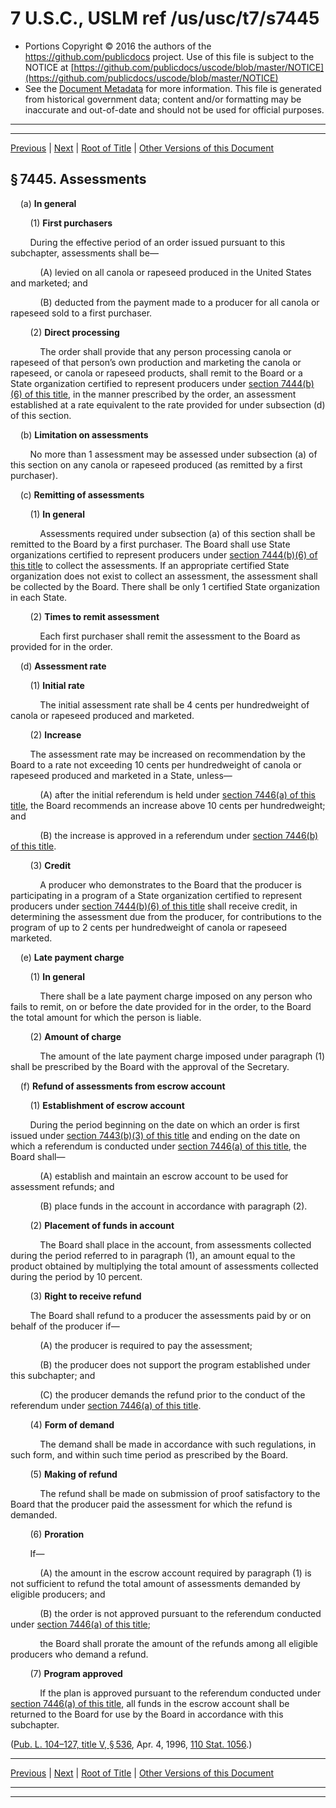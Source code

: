 ---
---

# 7 U.S.C., USLM ref /us/usc/t7/s7445

* Portions Copyright © 2016 the authors of the https://github.com/publicdocs project.
  Use of this file is subject to the NOTICE at [https://github.com/publicdocs/uscode/blob/master/NOTICE](https://github.com/publicdocs/uscode/blob/master/NOTICE)
* See the [Document Metadata](././../../../../..//README.md) for more information.
  This file is generated from historical government data; content and/or formatting may be inaccurate and out-of-date and should not be used for official purposes.

----------
----------

[Previous](./../../../../..//us/usc/t7/ch101/schIII/m__us_usc_t7_s7444.md) | [Next](./../../../../..//us/usc/t7/ch101/schIII/m__us_usc_t7_s7446.md) | [Root of Title](./../../../../../) | [Other Versions of this Document](https://publicdocs.github.io/go/links?ns=uslm&ref=%2Fus%2Fusc%2Ft7%2Fs7445)

## § 7445. Assessments

    (a) __In general__ 

        (1) __First purchasers__ 

        During the effective period of an order issued pursuant to this subchapter, assessments shall be—

            (A) levied on all canola or rapeseed produced in the United States and marketed; and

            (B) deducted from the payment made to a producer for all canola or rapeseed sold to a first purchaser.

        (2) __Direct processing__ 

            The order shall provide that any person processing canola or rapeseed of that person’s own production and marketing the canola or rapeseed, or canola or rapeseed products, shall remit to the Board or a State organization certified to represent producers under [section 7444(b)(6) of this title][/us/usc/t7/s7444/b/6], in the manner prescribed by the order, an assessment established at a rate equivalent to the rate provided for under subsection (d) of this section.

    (b) __Limitation on assessments__ 

        No more than 1 assessment may be assessed under subsection (a) of this section on any canola or rapeseed produced (as remitted by a first purchaser).

    (c) __Remitting of assessments__ 

        (1) __In general__ 

            Assessments required under subsection (a) of this section shall be remitted to the Board by a first purchaser. The Board shall use State organizations certified to represent producers under [section 7444(b)(6) of this title][/us/usc/t7/s7444/b/6] to collect the assessments. If an appropriate certified State organization does not exist to collect an assessment, the assessment shall be collected by the Board. There shall be only 1 certified State organization in each State.

        (2) __Times to remit assessment__ 

            Each first purchaser shall remit the assessment to the Board as provided for in the order.

    (d) __Assessment rate__ 

        (1) __Initial rate__ 

            The initial assessment rate shall be 4 cents per hundredweight of canola or rapeseed produced and marketed.

        (2) __Increase__ 

        The assessment rate may be increased on recommendation by the Board to a rate not exceeding 10 cents per hundredweight of canola or rapeseed produced and marketed in a State, unless—

            (A) after the initial referendum is held under [section 7446(a) of this title][/us/usc/t7/s7446/a], the Board recommends an increase above 10 cents per hundredweight; and

            (B) the increase is approved in a referendum under [section 7446(b) of this title][/us/usc/t7/s7446/b].

        (3) __Credit__ 

            A producer who demonstrates to the Board that the producer is participating in a program of a State organization certified to represent producers under [section 7444(b)(6) of this title][/us/usc/t7/s7444/b/6] shall receive credit, in determining the assessment due from the producer, for contributions to the program of up to 2 cents per hundredweight of canola or rapeseed marketed.

    (e) __Late payment charge__ 

        (1) __In general__ 

            There shall be a late payment charge imposed on any person who fails to remit, on or before the date provided for in the order, to the Board the total amount for which the person is liable.

        (2) __Amount of charge__ 

            The amount of the late payment charge imposed under paragraph (1) shall be prescribed by the Board with the approval of the Secretary.

    (f) __Refund of assessments from escrow account__ 

        (1) __Establishment of escrow account__ 

        During the period beginning on the date on which an order is first issued under [section 7443(b)(3) of this title][/us/usc/t7/s7443/b/3] and ending on the date on which a referendum is conducted under [section 7446(a) of this title][/us/usc/t7/s7446/a], the Board shall—

            (A) establish and maintain an escrow account to be used for assessment refunds; and

            (B) place funds in the account in accordance with paragraph (2).

        (2) __Placement of funds in account__ 

            The Board shall place in the account, from assessments collected during the period referred to in paragraph (1), an amount equal to the product obtained by multiplying the total amount of assessments collected during the period by 10 percent.

        (3) __Right to receive refund__ 

        The Board shall refund to a producer the assessments paid by or on behalf of the producer if—

            (A) the producer is required to pay the assessment;

            (B) the producer does not support the program established under this subchapter; and

            (C) the producer demands the refund prior to the conduct of the referendum under [section 7446(a) of this title][/us/usc/t7/s7446/a].

        (4) __Form of demand__ 

            The demand shall be made in accordance with such regulations, in such form, and within such time period as prescribed by the Board.

        (5) __Making of refund__ 

            The refund shall be made on submission of proof satisfactory to the Board that the producer paid the assessment for which the refund is demanded.

        (6) __Proration__ 

        If—

            (A) the amount in the escrow account required by paragraph (1) is not sufficient to refund the total amount of assessments demanded by eligible producers; and

            (B) the order is not approved pursuant to the referendum conducted under [section 7446(a) of this title][/us/usc/t7/s7446/a];

            the Board shall prorate the amount of the refunds among all eligible producers who demand a refund.

        (7) __Program approved__ 

            If the plan is approved pursuant to the referendum conducted under [section 7446(a) of this title][/us/usc/t7/s7446/a], all funds in the escrow account shall be returned to the Board for use by the Board in accordance with this subchapter.

([Pub. L. 104–127, title V, § 536][/us/pl/104/127/s536], Apr. 4, 1996, [110 Stat. 1056][/us/stat/110/1056].)

----------

[Previous](./../../../../..//us/usc/t7/ch101/schIII/m__us_usc_t7_s7444.md) | [Next](./../../../../..//us/usc/t7/ch101/schIII/m__us_usc_t7_s7446.md) | [Root of Title](./../../../../../) | [Other Versions of this Document](https://publicdocs.github.io/go/links?ns=uslm&ref=%2Fus%2Fusc%2Ft7%2Fs7445)

----------
----------

[/us/usc/t7/s7444/b/6]: https://publicdocs.github.io/go/links?ns=uslm&ref=%2Fus%2Fusc%2Ft7%2Fs7444%2Fb%2F6
[/us/usc/t7/s7444/b/6]: https://publicdocs.github.io/go/links?ns=uslm&ref=%2Fus%2Fusc%2Ft7%2Fs7444%2Fb%2F6
[/us/usc/t7/s7446/a]: https://publicdocs.github.io/go/links?ns=uslm&ref=%2Fus%2Fusc%2Ft7%2Fs7446%2Fa
[/us/usc/t7/s7446/b]: https://publicdocs.github.io/go/links?ns=uslm&ref=%2Fus%2Fusc%2Ft7%2Fs7446%2Fb
[/us/usc/t7/s7444/b/6]: https://publicdocs.github.io/go/links?ns=uslm&ref=%2Fus%2Fusc%2Ft7%2Fs7444%2Fb%2F6
[/us/usc/t7/s7443/b/3]: https://publicdocs.github.io/go/links?ns=uslm&ref=%2Fus%2Fusc%2Ft7%2Fs7443%2Fb%2F3
[/us/usc/t7/s7446/a]: https://publicdocs.github.io/go/links?ns=uslm&ref=%2Fus%2Fusc%2Ft7%2Fs7446%2Fa
[/us/usc/t7/s7446/a]: https://publicdocs.github.io/go/links?ns=uslm&ref=%2Fus%2Fusc%2Ft7%2Fs7446%2Fa
[/us/usc/t7/s7446/a]: https://publicdocs.github.io/go/links?ns=uslm&ref=%2Fus%2Fusc%2Ft7%2Fs7446%2Fa
[/us/usc/t7/s7446/a]: https://publicdocs.github.io/go/links?ns=uslm&ref=%2Fus%2Fusc%2Ft7%2Fs7446%2Fa
[/us/pl/104/127/s536]: https://publicdocs.github.io/go/links?ns=uslm&ref=%2Fus%2Fpl%2F104%2F127%2Fs536
[/us/stat/110/1056]: https://publicdocs.github.io/go/links?ns=uslm&ref=%2Fus%2Fstat%2F110%2F1056


